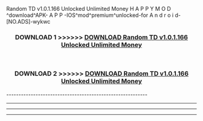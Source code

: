  Random TD v1.0.1.166 Unlocked Unlimited Money  H A P P Y M O D ^download^APK- A P P -IOS^mod^premium^unlocked-for A n d r o i d-[NO.ADS]-wykwc



<div align="center">

<h3>DOWNLOAD 1 >>>>>> <a href="https://en-mod.web.app/?en= Random TD v1.0.1.166 Unlocked Unlimited Money ">DOWNLOAD Random TD v1.0.1.166 Unlocked Unlimited Money  </a></h3><br>

<h3>DOWNLOAD 2 >>>>>> <a href="https://en-mod.web.app/?en= Random TD v1.0.1.166 Unlocked Unlimited Money ">DOWNLOAD Random TD v1.0.1.166 Unlocked Unlimited Money  </a></h3>

</div>
----------------------------------------------------------

----------------------------------------------------------

----------------------------------------------------------

----------------------------------------------------------



